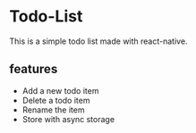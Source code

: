 # Todo-List

This is a simple todo list made with react-native.

## features

-   Add a new todo item
-   Delete a todo item
-   Rename the item
-   Store with async storage
